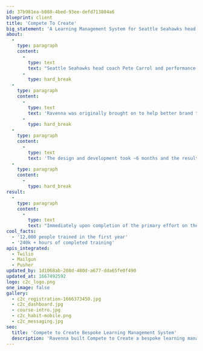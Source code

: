 ```yaml
---
id: 37b981ea-b088-4bed-93ee-defd713804a6
blueprint: client
title: 'Compete To Create'
big_statement: 'A Learning Management System for Seattle Seahawks head coach Pete Carrol'
about:
  -
    type: paragraph
    content:
      -
        type: text
        text: "Seattle Seahawks head coach Pete Carrol and performance psychologist Michael Gervais wanted to offer high-performance mindset training to individuals and businesses. \_ They had developed a curriculum around 16 principles and were offering it using an off-the-shelf learning management system (LMS).\_"
      -
        type: hard_break
  -
    type: paragraph
    content:
      -
        type: text
        text: 'Ravenna was originally brought on to help better brand that platform but after working with the team at C2C it was determined that a custom system would be needed to truly offer the level of training they wanted to provide.'
      -
        type: hard_break
  -
    type: paragraph
    content:
      -
        type: text
        text: 'The design and development took ~6 months and the result was a beautiful and functional custom learning management system completely built for high-performance mindset training.'
  -
    type: paragraph
    content:
      -
        type: hard_break
result:
  -
    type: paragraph
    content:
      -
        type: text
        text: "Immediately upon completion of the primary effort on the platform, C2C launched to corporate customers bringing in AT&T, Salesforce, Amazon, the United States Airforce and Kohls.\_"
cool_facts:
  - '12,000 people trained in the first year'
  - '240k + hours of completed training'
apis_integrated:
  - Twilio
  - Mailgun
  - Pusher
updated_by: 1d1068ab-208d-480d-a677-dda65fe0f490
updated_at: 1667492592
logo: c2c_logo.png
one_image: false
gallery:
  - c2c_registration-1666373450.jpg
  - c2c_dashboard.jpg
  - course-intro.jpg
  - c2c_habit-mobile.png
  - c2c_messaging.jpg
seo:
  title: 'Compete to Create Bespoke Learning Management System'
  description: 'Ravenna built Compete to Create a bespoke learning management system tailored to their brand and direction'
---
```

